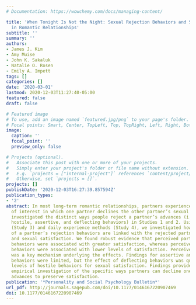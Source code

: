 ```yaml
---
# Documentation: https://wowchemy.com/docs/managing-content/

title: 'When Tonight Is Not the Night: Sexual Rejection Behaviors and Satisfaction
  in Romantic Relationships'
subtitle: ''
summary: ''
authors:
- James J. Kim
- Amy Muise
- John K. Sakaluk
- Natalie O. Rosen
- Emily A. Impett
tags: []
categories: []
date: '2020-03-01'
lastmod: 2020-12-03T11:27:40-05:00
featured: false
draft: false

# Featured image
# To use, add an image named `featured.jpg/png` to your page's folder.
# Focal points: Smart, Center, TopLeft, Top, TopRight, Left, Right, BottomLeft, Bottom, BottomRight.
image:
  caption: ''
  focal_point: ''
  preview_only: false

# Projects (optional).
#   Associate this post with one or more of your projects.
#   Simply enter your project's folder or file name without extension.
#   E.g. `projects = ["internal-project"]` references `content/project/deep-learning/index.md`.
#   Otherwise, set `projects = []`.
projects: []
publishDate: '2020-12-03T16:27:39.857594Z'
publication_types:
- '2'
abstract: In most long-term romantic relationships, partners experience sexual conflicts
  of interest in which one partner declines the other partner’s sexual advances. We
  investigated the distinct ways people reject a partner’s advances (i.e., with reassuring,
  hostile, assertive, and deflecting behaviors) in Studies 1 and 2. Using cross-sectional
  (Study 3) and daily experience methods (Study 4), we investigated how perceptions
  of a partner’s rejection behaviors are linked with the rejected partner’s relationship
  and sexual satisfaction. We found robust evidence that perceived partner reassuring
  behaviors were associated with greater satisfaction, whereas perceived partner hostile
  behaviors were associated with lower levels of satisfaction. Perceived partner responsiveness
  was a key mechanism underlying the effects. Findings for assertive and deflecting
  behaviors were limited, but the effect of deflecting behaviors was qualified by
  levels of hostile behaviors for sexual satisfaction. Findings provide the first
  empirical investigation of the specific ways partners can decline one another’s
  advances to preserve satisfaction.
publication: '*Personality and Social Psychology Bulletin*'
url_pdf: http://journals.sagepub.com/doi/10.1177/0146167220907469
doi: 10.1177/0146167220907469
---
```

